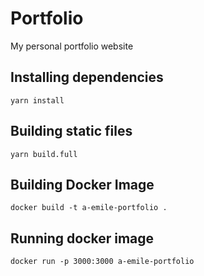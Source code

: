 # Portfolio

My personal portfolio website
## Installing dependencies
```
yarn install
```

## Building static files
```
yarn build.full
```
## Building Docker Image
```
docker build -t a-emile-portfolio .
```
## Running docker image
```
docker run -p 3000:3000 a-emile-portfolio